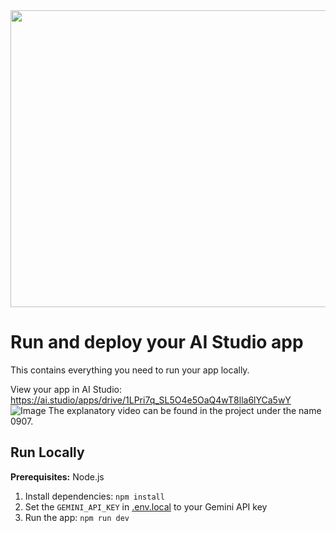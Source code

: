 <div align="center">
<img width="1200" height="475" alt="GHBanner" src="https://github.com/user-attachments/assets/0aa67016-6eaf-458a-adb2-6e31a0763ed6" />
</div>

# Run and deploy your AI Studio app

This contains everything you need to run your app locally.

View your app in AI Studio: https://ai.studio/apps/drive/1LPri7q_SL5O4e5OaQ4wT8lla6lYCa5wY
![Image]((https://github.com/sunshinebreath20115-hue/Gemini-2.5-falsh-image-chalenge-project-image-to-style/blob/main/0907.gif?raw=true))
The explanatory video can be found in the project under the name 0907.
## Run Locally

**Prerequisites:**  Node.js


1. Install dependencies:
   `npm install`
2. Set the `GEMINI_API_KEY` in [.env.local](.env.local) to your Gemini API key
3. Run the app:
   `npm run dev`
